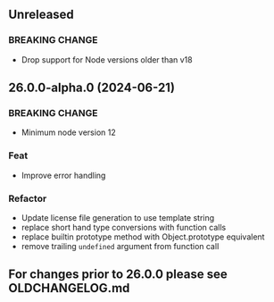 ## Unreleased

### BREAKING CHANGE

- Drop support for Node versions older than v18

## 26.0.0-alpha.0 (2024-06-21)

### BREAKING CHANGE

- Minimum node version 12

### Feat

- Improve error handling

### Refactor

- Update license file generation to use template string
- replace short hand type conversions with function calls
- replace builtin prototype method with Object.prototype equivalent
- remove trailing `undefined` argument from function call

## For changes prior to 26.0.0 please see OLDCHANGELOG.md
